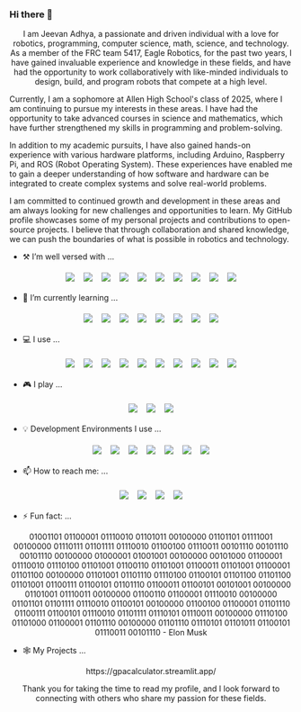 ### Hi there 👋

<p align="center">
I am Jeevan Adhya, a passionate and driven individual with a love for robotics, programming, computer science, math, science, and technology. As a member of the FRC team 5417, Eagle Robotics, for the past two years, I have gained invaluable experience and knowledge in these fields, and have had the opportunity to work collaboratively with like-minded individuals to design, build, and program robots that compete at a high level.

Currently, I am a sophomore at Allen High School's class of 2025, where I am continuing to pursue my interests in these areas. I have had the opportunity to take advanced courses in science and mathematics, which have further strengthened my skills in programming and problem-solving.

In addition to my academic pursuits, I have also gained hands-on experience with various hardware platforms, including Arduino, Raspberry Pi, and ROS (Robot Operating System). These experiences have enabled me to gain a deeper understanding of how software and hardware can be integrated to create complex systems and solve real-world problems.

I am committed to continued growth and development in these areas and am always looking for new challenges and opportunities to learn. My GitHub profile showcases some of my personal projects and contributions to open-source projects. I believe that through collaboration and shared knowledge, we can push the boundaries of what is possible in robotics and technology.
</p>

- ⚒️ I’m well versed with ...
<p align="center">
  <img src="https://img.shields.io/badge/javascript-%23323330.svg?style=for-the-badge&logo=javascript&logoColor=%23F7DF1E" style="vertical-align:top; margin:6px">
  <img src="https://img.shields.io/badge/python-3670A0?style=for-the-badge&logo=python&logoColor=ffdd54" style="vertical-align:top; margin:6px">
  <img src="https://img.shields.io/badge/java-%23ED8B00.svg?style=for-the-badge&logo=java&logoColor=white" style="vertical-align:top; margin:6px">
  <img src="https://img.shields.io/badge/c++-%2300599C.svg?style=for-the-badge&logo=c%2B%2B&logoColor=white" style="vertical-align:top; margin:6px">
  <img src="https://img.shields.io/badge/css3-%231572B6.svg?style=for-the-badge&logo=css3&logoColor=white" style="vertical-align:top; margin:6px">
  <img src="https://img.shields.io/badge/html5-%23E34F26.svg?style=for-the-badge&logo=html5&logoColor=white" style="vertical-align:top; margin:6px">
  <img src="https://img.shields.io/badge/C-00599C?style=for-the-badge&logo=c&logoColor=white" style="vertical-align:top; margin:6px">
  <img src="https://img.shields.io/badge/c%23-%23239120.svg?style=for-the-badge&logo=c-sharp&logoColor=white" style="vertical-align:top; margin:6px">
  <img src="https://img.shields.io/badge/TensorFlow-FF6F00?style=for-the-badge&logo=tensorflow&logoColor=white" style="vertical-align:top; margin:6px">
  <img src="https://img.shields.io/badge/dialogflow-FF9800?style=for-the-badge&logo=dialogflow&logoColor=white" style="vertical-align:top; margin:6px">
</p>

- 🌱 I’m currently learning ...
<p align="center">
  <img src="https://img.shields.io/badge/kotlin-%237F52FF.svg?style=for-the-badge&logo=kotlin&logoColor=white" style="vertical-align:top; margin:6px">
  <img src="https://img.shields.io/badge/shell_script-%23121011.svg?style=for-the-badge&logo=gnu-bash&logoColor=white" style="vertical-align:top; margin:6px">
  <img src="https://img.shields.io/badge/php-%23777BB4.svg?style=for-the-badge&logo=php&logoColor=white" style="vertical-align:top; margin:6px">
  <img src="https://img.shields.io/badge/Ruby-CC342D?style=for-the-badge&logo=ruby&logoColor=white" style="vertical-align:top; margin:6px">
  <img src="https://img.shields.io/badge/React_Native-20232A?style=for-the-badge&logo=react&logoColor=61DAFB" style="vertical-align:top; margin:6px">
  <img src="https://img.shields.io/badge/Rust-000000?style=for-the-badge&logo=rust&logoColor=white" style="vertical-align:top; margin:6px">
  <img src="https://img.shields.io/badge/Unity-100000?style=for-the-badge&logo=unity&logoColor=white" style="vertical-align:top; margin:6px">
  <img src="https://img.shields.io/badge/Google_Cloud-4285F4?style=for-the-badge&logo=google-cloud&logoColor=white" style="vertical-align:top; margin:6px">
</p>

- 💻 I use ...
<p align="center">
  <img src="https://img.shields.io/badge/Windows-0078D6?style=for-the-badge&logo=windows&logoColor=white" style="vertical-align:top; margin:6px">
  <img src="https://img.shields.io/badge/mac%20os-000000?style=for-the-badge&logo=apple&logoColor=white" style="vertical-align:top; margin:6px">
  <img src="https://img.shields.io/badge/iOS-000000?style=for-the-badge&logo=ios&logoColor=white" style="vertical-align:top; margin:6px">
  <img src="https://img.shields.io/badge/Android-3DDC84?style=for-the-badge&logo=android&logoColor=white" style="vertical-align:top; margin:6px">
  <img src="https://img.shields.io/badge/Arch_Linux-1793D1?style=for-the-badge&logo=arch-linux&logoColor=white" style="vertical-align:top; margin:6px">
  <img src="https://img.shields.io/badge/Kali_Linux-557C94?style=for-the-badge&logo=kali-linux&logoColor=white" style="vertical-align:top; margin:6px">
  <img src="https://img.shields.io/badge/Arch_Linux-1793D1?style=for-the-badge&logo=arch-linux&logoColor=white" style="vertical-align:top; margin:6px">
  <img src="https://img.shields.io/badge/Pop!_OS-48B9C7?style=for-the-badge&logo=Pop!_OS&logoColor=white" style="vertical-align:top; margin:6px">
  <img src="https://img.shields.io/badge/react%20os-0088CC?style=for-the-badge&logo=reactos&logoColor=white" style="vertical-align:top; margin:6px">
  <img src="https://img.shields.io/badge/Red%20Hat-EE0000?style=for-the-badge&logo=redhat&logoColor=white" style="vertical-align:top; margin:6px">
</p>

- 🎮 I play ...
<p align="center">
  <img src="https://img.shields.io/badge/Counter_Strike-000000?style=for-the-badge&logo=counter-strike&logoColor=white" style="vertical-align:top; margin:6px">
  <img src="https://img.shields.io/badge/Steam-000000?style=for-the-badge&logo=steam&logoColor=white" style="vertical-align:top; margin:6px">
  <img src="https://img.shields.io/badge/Xbox-107C10?style=for-the-badge&logo=xbox&logoColor=white" style="vertical-align:top; margin:6px">
</p>

- 💡 Development Environments I use ...
<p align="center">
  <img src="https://img.shields.io/badge/Arduino_IDE-00979D?style=for-the-badge&logo=arduino&logoColor=white" style="vertical-align:top; margin:6px">
  <img src="https://img.shields.io/badge/Colab-F9AB00?style=for-the-badge&logo=googlecolab&color=525252" style="vertical-align:top; margin:6px">
  <img src="https://img.shields.io/badge/Gitpod-000000?style=for-the-badge&logo=gitpod&logoColor=#FFAE33" style="vertical-align:top; margin:6px">
  <img src="https://img.shields.io/badge/Visual_Studio-5C2D91?style=for-the-badge&logo=visual%20studio&logoColor=white" style="vertical-align:top; margin:6px">
  <img src="https://img.shields.io/badge/Visual_Studio_Code-0078D4?style=for-the-badge&logo=visual%20studio%20code&logoColor=white" style="vertical-align:top; margin:6px">
  <img src="https://img.shields.io/badge/Xcode-007ACC?style=for-the-badge&logo=Xcode&logoColor=white" style="vertical-align:top; margin:6px">
  <img src="https://img.shields.io/badge/replit-667881?style=for-the-badge&logo=replit&logoColor=white" style="vertical-align:top; margin:6px">
</p>

- 📫 How to reach me: ...
<p align="center">
  <img src="https://img.shields.io/badge/Gmail-D14836?style=for-the-badge&logo=gmail&logoColor=white" style="vertical-align:top; margin:6px">
  <img src="https://img.shields.io/badge/Discord-%235865F2.svg?style=for-the-badge&logo=discord&logoColor=white" style="vertical-align:top; margin:6px">
  <img src="https://img.shields.io/badge/Zoom-2D8CFF?style=for-the-badge&logo=zoom&logoColor=white" style="vertical-align:top; margin:6px">
  <img src="https://img.shields.io/badge/Slack-4A154B?style=for-the-badge&logo=slack&logoColor=white" style="vertical-align:top; margin:6px">
</p>

- ⚡ Fun fact: ...
<p align="center">
01001101 01100001 01110010 01101011 00100000 01101101 01111001 00100000 01110111 01101111 01110010 01100100 01110011 00101110 00101110 00101110 00100000 01000001 01001001 00100000 00101000 01100001 01110010 01110100 01101001 01100110 01101001 01100011 01101001 01100001 01101100 00100000 01101001 01101110 01110100 01100101 01101100 01101100 01101001 01100111 01100101 01101110 01100011 01100101 00101001 00100000 01101001 01110011 00100000 01100110 01100001 01110010 00100000 01101101 01101111 01110010 01100101 00100000 01100100 01100001 01101110 01100111 01100101 01110010 01101111 01110101 01110011 00100000 01110100 01101000 01100001 01101110 00100000 01101110 01110101 01101011 01100101 01110011 00101110 - Elon Musk
</p>

- 🕸️ My Projects ...
<p align="center">
  https://gpacalculator.streamlit.app/
</p>

<p align="center">
Thank you for taking the time to read my profile, and I look forward to connecting with others who share my passion for these fields.
</p>
